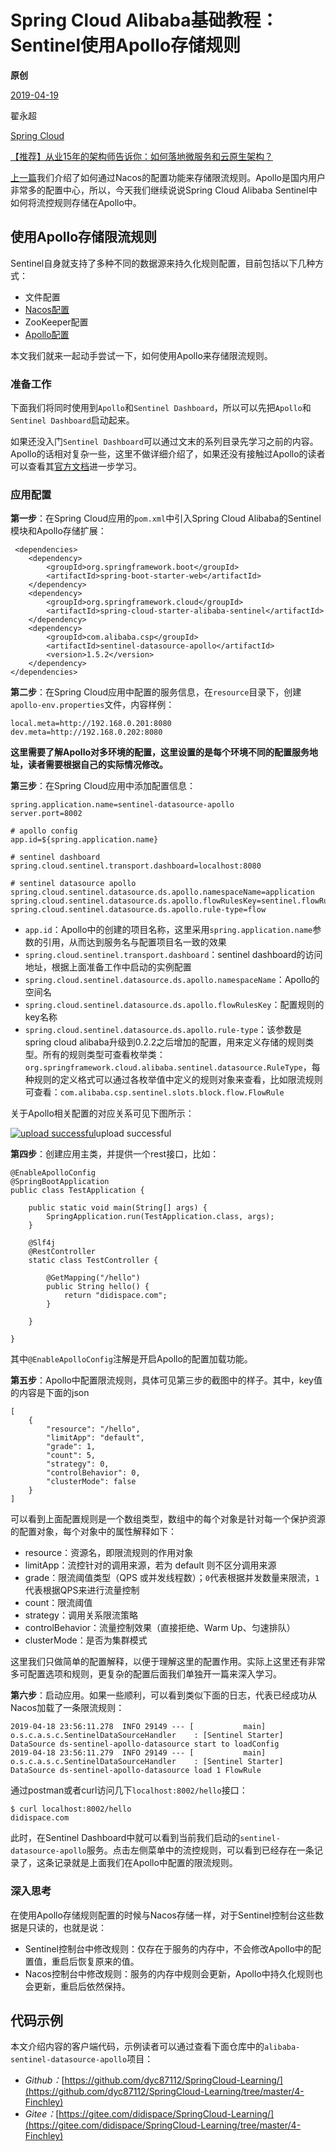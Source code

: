 # Spring Cloud Alibaba基础教程：Sentinel使用Apollo存储规则

**原创**

 [2019-04-19](https://blog.didispace.com/spring-cloud-alibaba-sentinel-2-2/)

 翟永超

 [Spring Cloud](https://blog.didispace.com/categories/Spring-Cloud/)

[【推荐】从业15年的架构师告诉你：如何落地微服务和云原生架构？](https://blog.didispace.com/how-to-implement-microservice-and-cloud-native-architecture/)

[上一篇](http://blog.didispace.com/spring-cloud-alibaba-sentinel-2-1/)我们介绍了如何通过Nacos的配置功能来存储限流规则。Apollo是国内用户非常多的配置中心，所以，今天我们继续说说Spring Cloud Alibaba Sentinel中如何将流控规则存储在Apollo中。

## 使用Apollo存储限流规则

Sentinel自身就支持了多种不同的数据源来持久化规则配置，目前包括以下几种方式：

- 文件配置
- [Nacos配置](http://blog.didispace.com/spring-cloud-alibaba-sentinel-2-1/)
- ZooKeeper配置
- [Apollo配置](http://blog.didispace.com/spring-cloud-alibaba-sentinel-2-2/)

本文我们就来一起动手尝试一下，如何使用Apollo来存储限流规则。

### 准备工作

下面我们将同时使用到`Apollo`和`Sentinel Dashboard`，所以可以先把`Apollo`和`Sentinel Dashboard`启动起来。

如果还没入门`Sentinel Dashboard`可以通过文末的系列目录先学习之前的内容。Apollo的话相对复杂一些，这里不做详细介绍了，如果还没有接触过Apollo的读者可以查看其[官方文档](https://github.com/ctripcorp/apollo/wiki/Quick-Start)进一步学习。

### 应用配置

**第一步**：在Spring Cloud应用的`pom.xml`中引入Spring Cloud Alibaba的Sentinel模块和Apollo存储扩展：

```
 <dependencies>
    <dependency>
        <groupId>org.springframework.boot</groupId>
        <artifactId>spring-boot-starter-web</artifactId>
    </dependency>
    <dependency>
        <groupId>org.springframework.cloud</groupId>
        <artifactId>spring-cloud-starter-alibaba-sentinel</artifactId>
    </dependency>
    <dependency>
        <groupId>com.alibaba.csp</groupId>
        <artifactId>sentinel-datasource-apollo</artifactId>
        <version>1.5.2</version>
    </dependency>
</dependencies>
```

**第二步**：在Spring Cloud应用中配置的服务信息，在`resource`目录下，创建`apollo-env.properties`文件，内容样例：

```
local.meta=http://192.168.0.201:8080
dev.meta=http://192.168.0.202:8080
```

**这里需要了解Apollo对多环境的配置，这里设置的是每个环境不同的配置服务地址，读者需要根据自己的实际情况修改。**

**第三步**：在Spring Cloud应用中添加配置信息：

```
spring.application.name=sentinel-datasource-apollo
server.port=8002

# apollo config
app.id=${spring.application.name}

# sentinel dashboard
spring.cloud.sentinel.transport.dashboard=localhost:8080

# sentinel datasource apollo
spring.cloud.sentinel.datasource.ds.apollo.namespaceName=application
spring.cloud.sentinel.datasource.ds.apollo.flowRulesKey=sentinel.flowRules
spring.cloud.sentinel.datasource.ds.apollo.rule-type=flow
```

- `app.id`：Apollo中的创建的项目名称，这里采用`spring.application.name`参数的引用，从而达到服务名与配置项目名一致的效果
- `spring.cloud.sentinel.transport.dashboard`：sentinel dashboard的访问地址，根据上面准备工作中启动的实例配置
- `spring.cloud.sentinel.datasource.ds.apollo.namespaceName`：Apollo的空间名
- `spring.cloud.sentinel.datasource.ds.apollo.flowRulesKey`：配置规则的key名称
- `spring.cloud.sentinel.datasource.ds.apollo.rule-type`：该参数是spring cloud alibaba升级到0.2.2之后增加的配置，用来定义存储的规则类型。所有的规则类型可查看枚举类：`org.springframework.cloud.alibaba.sentinel.datasource.RuleType`，每种规则的定义格式可以通过各枚举值中定义的规则对象来查看，比如限流规则可查看：`com.alibaba.csp.sentinel.slots.block.flow.FlowRule`

关于Apollo相关配置的对应关系可见下图所示：

[![upload successful](https://blog.didispace.com/images/pasted-206.png)](https://blog.didispace.com/images/pasted-206.png)upload successful

**第四步**：创建应用主类，并提供一个rest接口，比如：

```
@EnableApolloConfig
@SpringBootApplication
public class TestApplication {

    public static void main(String[] args) {
        SpringApplication.run(TestApplication.class, args);
    }

    @Slf4j
    @RestController
    static class TestController {

        @GetMapping("/hello")
        public String hello() {
            return "didispace.com";
        }

    }

}
```

其中`@EnableApolloConfig`注解是开启Apollo的配置加载功能。

**第五步**：Apollo中配置限流规则，具体可见第三步的截图中的样子。其中，key值的内容是下面的json

```
[
    {
        "resource": "/hello",
        "limitApp": "default",
        "grade": 1,
        "count": 5,
        "strategy": 0,
        "controlBehavior": 0,
        "clusterMode": false
    }
]
```

可以看到上面配置规则是一个数组类型，数组中的每个对象是针对每一个保护资源的配置对象，每个对象中的属性解释如下：

- resource：资源名，即限流规则的作用对象
- limitApp：流控针对的调用来源，若为 default 则不区分调用来源
- grade：限流阈值类型（QPS 或并发线程数）；`0`代表根据并发数量来限流，`1`代表根据QPS来进行流量控制
- count：限流阈值
- strategy：调用关系限流策略
- controlBehavior：流量控制效果（直接拒绝、Warm Up、匀速排队）
- clusterMode：是否为集群模式

这里我们只做简单的配置解释，以便于理解这里的配置作用。实际上这里还有非常多可配置选项和规则，更复杂的配置后面我们单独开一篇来深入学习。

**第六步**：启动应用。如果一些顺利，可以看到类似下面的日志，代表已经成功从Nacos加载了一条限流规则：

```
2019-04-18 23:56:11.278  INFO 29149 --- [           main] o.s.c.a.s.c.SentinelDataSourceHandler    : [Sentinel Starter] DataSource ds-sentinel-apollo-datasource start to loadConfig
2019-04-18 23:56:11.279  INFO 29149 --- [           main] o.s.c.a.s.c.SentinelDataSourceHandler    : [Sentinel Starter] DataSource ds-sentinel-apollo-datasource load 1 FlowRule
```

通过postman或者curl访问几下`localhost:8002/hello`接口：

```
$ curl localhost:8002/hello
didispace.com
```

此时，在Sentinel Dashboard中就可以看到当前我们启动的`sentinel-datasource-apollo`服务。点击左侧菜单中的流控规则，可以看到已经存在一条记录了，这条记录就是上面我们在Apollo中配置的限流规则。

### 深入思考

在使用Apollo存储规则配置的时候与Nacos存储一样，对于Sentinel控制台这些数据是只读的，也就是说：

- Sentinel控制台中修改规则：仅存在于服务的内存中，不会修改Apollo中的配置值，重启后恢复原来的值。
- Nacos控制台中修改规则：服务的内存中规则会更新，Apollo中持久化规则也会更新，重启后依然保持。

## 代码示例

本文介绍内容的客户端代码，示例读者可以通过查看下面仓库中的`alibaba-sentinel-datasource-apollo`项目：

- *Github：*[https://github.com/dyc87112/SpringCloud-Learning/](https://github.com/dyc87112/SpringCloud-Learning/tree/master/4-Finchley)
- *Gitee：*[https://gitee.com/didispace/SpringCloud-Learning/](https://gitee.com/didispace/SpringCloud-Learning/tree/master/4-Finchley)